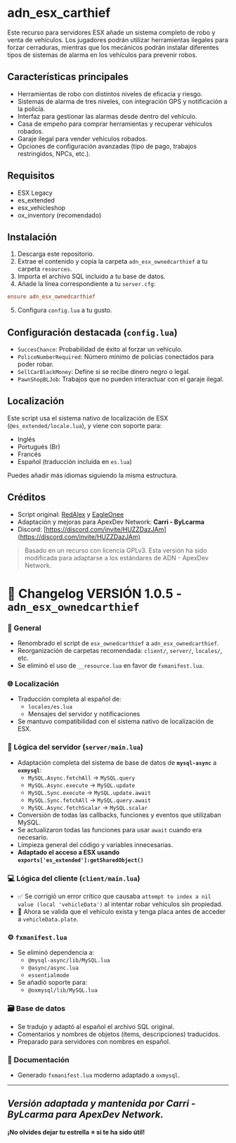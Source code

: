 # adn_esx_carthief

Este recurso para servidores ESX añade un sistema completo de robo y venta de vehículos. Los jugadores podrán utilizar herramientas ilegales para forzar cerraduras, mientras que los mecánicos podrán instalar diferentes tipos de sistemas de alarma en los vehículos para prevenir robos.

## Características principales

- Herramientas de robo con distintos niveles de eficacia y riesgo.
- Sistemas de alarma de tres niveles, con integración GPS y notificación a la policía.
- Interfaz para gestionar las alarmas desde dentro del vehículo.
- Casa de empeño para comprar herramientas y recuperar vehículos robados.
- Garaje ilegal para vender vehículos robados.
- Opciones de configuración avanzadas (tipo de pago, trabajos restringidos, NPCs, etc.).

## Requisitos

- ESX Legacy
- es_extended
- esx_vehicleshop
- ox_inventory (recomendado)

## Instalación

1. Descarga este repositorio.
2. Extrae el contenido y copia la carpeta `adn_esx_ownedcarthief` a tu carpeta `resources`.
3. Importa el archivo SQL incluido a tu base de datos.
4. Añade la línea correspondiente a tu `server.cfg`:

```cfg
ensure adn_esx_ownedcarthief
```

5. Configura `config.lua` a tu gusto.

## Configuración destacada (`config.lua`)

- `SuccesChance`: Probabilidad de éxito al forzar un vehículo.
- `PoliceNumberRequired`: Número mínimo de policías conectados para poder robar.
- `SellCarBlackMoney`: Define si se recibe dinero negro o legal.
- `PawnShopBLJob`: Trabajos que no pueden interactuar con el garaje ilegal.

## Localización

Este script usa el sistema nativo de localización de ESX (`@es_extended/locale.lua`), y viene con soporte para:

- Inglés
- Portugués (Br)
- Francés
- Español (traducción incluida en `es.lua`)

Puedes añadir más idiomas siguiendo la misma estructura.

## Créditos

- Script original: [RedAlex](https://github.com/RedAlex) y [EagleOnee](https://github.com/EagleOnee)
- Adaptación y mejoras para ApexDev Network: **Carri - ByLcarma**
- Discord: [https://discord.com/invite/HUZZDazJAm](https://discord.com/invite/HUZZDazJAm)

> Basado en un recurso con licencia GPLv3. Esta versión ha sido modificada para adaptarse a los estándares de ADN - ApexDev Network.

# 📜 Changelog VERSIÓN 1.0.5 - `adn_esx_ownedcarthief` 

### 🔄 General
- Renombrado el script de `esx_ownedcarthief` a `adn_esx_ownedcarthief`.
- Reorganización de carpetas recomendada: `client/`, `server/`, `locales/`, etc.
- Se eliminó el uso de `__resource.lua` en favor de `fxmanifest.lua`.

### 🌐 Localización
- Traducción completa al español de:
  - `locales/es.lua`
  - Mensajes del servidor y notificaciones
- Se mantuvo compatibilidad con el sistema nativo de localización de ESX.

### 🧠 Lógica del servidor (`server/main.lua`)
- Adaptación completa del sistema de base de datos de **`mysql-async`** a **`oxmysql`**:
  - `MySQL.Async.fetchAll` → `MySQL.query`
  - `MySQL.Async.execute` → `MySQL.update`
  - `MySQL.Sync.execute` → `MySQL.update.await`
  - `MySQL.Sync.fetchAll` → `MySQL.query.await`
  - `MySQL.Async.fetchScalar` → `MySQL.scalar`
- Conversión de todas las callbacks, funciones y eventos que utilizaban MySQL.
- Se actualizaron todas las funciones para usar `await` cuando era necesario.
- Limpieza general del código y variables innecesarias.
- **Adaptado el acceso a ESX usando `exports['es_extended']:getSharedObject()`**

### 💻 Lógica del cliente (`client/main.lua`)
- ✅ Se corrigió un error crítico que causaba `attempt to index a nil value (local 'vehicleData')` al intentar robar vehículos sin propiedad.
- 🔐 Ahora se valida que el vehículo exista y tenga placa antes de acceder a `vehicleData.plate`.

### ⚙️ `fxmanifest.lua`
- Se eliminó dependencia a:
  - `@mysql-async/lib/MySQL.lua`
  - `@async/async.lua`
  - `essentialmode`
- Se añadió soporte para:
  - `@oxmysql/lib/MySQL.lua`

### 🗃️ Base de datos
  - Se tradujo y adaptó al español el archivo SQL original.
  - Comentarios y nombres de objetos (ítems, descripciones) traducidos.
  - Preparado para servidores con nombres en español.

### 📁 Documentación
- Generado `fxmanifest.lua` moderno adaptado a `oxmysql`.
---

*Versión adaptada y mantenida por **Carri - ByLcarma** para ApexDev Network.*
---

**¡No olvides dejar tu estrella ⭐ si te ha sido útil!**